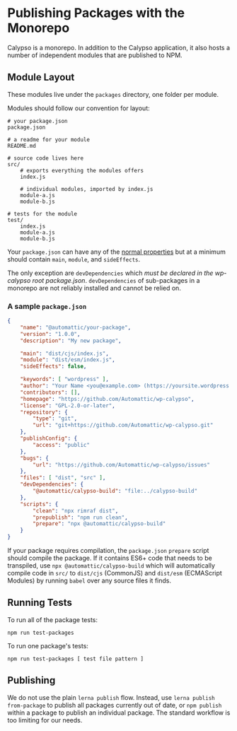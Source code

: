 # Publishing Packages with the Monorepo

Calypso is a monorepo. In addition to the Calypso application, it also hosts a number of independent modules that are published to NPM.

## Module Layout

These modules live under the `packages` directory, one folder per module.

Modules should follow our convention for layout:

```
# your package.json
package.json

# a readme for your module
README.md

# source code lives here
src/
	# exports everything the modules offers
	index.js

	# individual modules, imported by index.js
	module-a.js
	module-b.js

# tests for the module
test/
	index.js
	module-a.js
	module-b.js
```

Your `package.json` can have any of the [normal properties](https://docs.npmjs.com/files/package.json) but at a minimum should contain `main`, `module`, and `sideEffects`.

The only exception are `devDependencies` which _must be declared in the wp-calypso root package.json_. `devDependencies` of sub-packages in a monorepo are not reliably installed and cannot be relied on.

### A sample `package.json`

```json
{
	"name": "@automattic/your-package",
	"version": "1.0.0",
	"description": "My new package",

	"main": "dist/cjs/index.js",
	"module": "dist/esm/index.js",
	"sideEffects": false,

	"keywords": [ "wordpress" ],
	"author": "Your Name <you@example.com> (https://yoursite.wordpress.com/)",
	"contributors": [],
	"homepage": "https://github.com/Automattic/wp-calypso",
	"license": "GPL-2.0-or-later",
	"repository": {
		"type": "git",
		"url": "git+https://github.com/Automattic/wp-calypso.git"
	},
	"publishConfig": {
		"access": "public"
	},
	"bugs": {
		"url": "https://github.com/Automattic/wp-calypso/issues"
	},
	"files": [ "dist", "src" ],
	"devDependencies": {
		"@automattic/calypso-build": "file:../calypso-build"
	},
	"scripts": {
		"clean": "npx rimraf dist",
		"prepublish": "npm run clean",
		"prepare": "npx @automattic/calypso-build"
	}
}
```

If your package requires compilation, the `package.json` `prepare` script should compile the package. If it contains ES6+ code that needs to be transpiled, use `npx @automattic/calypso-build` which will automatically compile code in `src/` to `dist/cjs` (CommonJS) and `dist/esm` (ECMAScript Modules) by running `babel` over any source files it finds.

## Running Tests

To run all of the package tests:

`npm run test-packages`

To run one package's tests:

`npm run test-packages [ test file pattern ]`

## Publishing

We do not use the plain `lerna publish` flow. Instead, use `lerna publish from-package` to publish all packages currently out of date, or `npm publish` within a package to publish an individual package. The standard workflow is too limiting for our needs.
